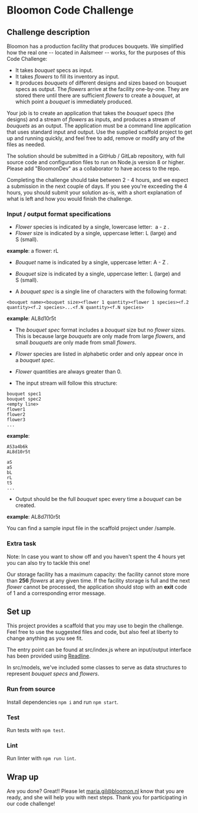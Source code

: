 # Bloomon Code Challenge
## Challenge description
Bloomon has a production facility that produces bouquets. We simplified how the real one -- located in Aalsmeer -- works, for the purposes of this Code Challenge:

* It takes _bouquet_ specs as input.
* It takes _flowers_ to fill its inventory as input.
* It produces _bouquets_ of different designs and sizes based on bouquet specs as output.
The _flowers_ arrive at the facility one-by-one. They are stored there until there are sufficient _flowers_ to create a _bouquet_, at which point a _bouquet_ is immediately produced.

Your job is to create an application that takes the _bouquet_ specs (the designs) and a stream of _flowers_ as inputs, and produces a stream of _bouquets_ as an output. The application must be a command line application that uses standard input and output. Use the supplied scaffold project to get up and running quickly, and feel free to add, remove or modify any of the files as needed.

The solution should be submitted in a GitHub / GitLab repository, with full source code and configuration files to run on Node.js version 8 or higher. Please add "BloomonDev" as a collaborator to have access to the repo.

Completing the challenge should take between 2 - 4 hours, and we expect a submission in the next couple of days. If you see you're exceeding the 4 hours, you should submit your solution as-is, with a short explanation of what is left and how you would finish the challenge.

### Input / output format specifications
* _Flower_ species is indicated by a single, lowercase letter:  a - z .
* _Flower_ size is indicated by a single, uppercase letter: L (large) and S (small).

**example**: a flower: rL

* _Bouquet_ name is indicated by a single, uppercase letter: A - Z .
* _Bouquet_ size is indicated by a single, uppercase letter: L (large) and S (small).


* A _bouquet spec_ is a single line of characters with the following format:

```
<bouquet name><bouquet size><flower 1 quantity><flower 1 species><f.2 quantity><f.2 species>...<f.N quantity><f.N species>
```

**example**: AL8d10r5t

* The _bouquet spec_ format includes a _bouquet_ size but no _flower_ sizes. This is because large _bouquets_ are only made from large _flowers_, and small _bouquets_ are only made from small _flowers_.
* _Flower_ species are listed in alphabetic order and only appear once in a _bouquet spec_.
* _Flower_ quantities are always greater than 0.


* The input stream will follow this structure:
```
bouquet spec1
bouquet spec2
<empty line>
flower1
flower2
flower3
...
```

**example**: 

```
AS3a4b6k
AL8d10r5t

aS
aS
bL
rL
tS
...
```

* Output should be the full _bouquet_ spec every time a _bouquet_ can be created.

**example**: AL8d7l10r5t

You can find a sample input file in the scaffold project under /sample.

### Extra task
Note: In case you want to show off and you haven't spent the 4 hours yet you can also try to tackle this one!

Our storage facility has a maximum capacity: the facility cannot store more than **256** _flowers_ at any given time. If the facility storage is full and the next _flower_ cannot be processed, the application should stop with an **exit** code of 1 and a corresponding error message.

## Set up

This project provides a scaffold that you may use to begin the challenge. Feel free to use the suggested files and code, but also feel at liberty to change anything as you see fit.

The entry point can be found at src/index.js where an input/output interface has been provided using [Readline](https://nodejs.org/api/readline.html).

In src/models, we've included some classes to serve as data structures to represent _bouquet specs_ and _flowers_. 

### Run from source

Install dependencies `npm i` and run `npm start`.

### Test

Run tests with `npm test`.

### Lint

Run linter with `npm run lint`.

## Wrap up

Are you done? Great!! Please let maria.gil@bloomon.nl know that you are ready, and she will help you with next steps. Thank you for participating in our code challenge!

